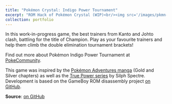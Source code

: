 ```yaml
---
title: "Pokémon Crystal: Indigo Power Tournament"
excerpt: "ROM Hack of Pokémon Crystal (WIP)<br/><img src='/images/pkmn-indigo.png' style='max-width:640px;width:100%'>"
collection: portfolio
---
```


In this work-in-progress game, the best trainers from Kanto and Johto clash, battling for the title of Champion.
Play as your favourite trainers and help them climb the double elimination tournament brackets!

Find out more about Pokémon Indigo Power Tournament at [PokeCommunity](https://www.pokecommunity.com/showthread.php?t=449390).

This game was inspired by the [Pokémon Adventures manga](https://bulbapedia.bulbagarden.net/wiki/Pok%C3%A9mon_Adventures) (Gold and Silver chapters) as well as the [True Power series](https://www.youtube.com/watch?v=BMH3_17df2I&list=PLFdGupe1YxoirUsiWFGTSL4nbF4Tm1tej&t=0s) by Silph Spectre.
Development is based on the GameBoy ROM disassembly project [on GitHub](https://github.com/pret/pokecrystal).

**Source**: [on GitHub](https://github.com/git-afsantos/pokecrystal/tree/dev-league-m1)
